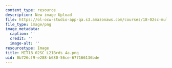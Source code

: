 ```yaml
---
content_type: resource
description: New image Upload
file: https://ol-ocw-studio-app-qa.s3.amazonaws.com/courses/18-02sc-multivariable-calculus-fall-2010/0b726cf9e288b68056ce677166136bde_MIT18_02SC_L21Brds_4a.png
file_type: image/png
image_metadata:
  caption: ''
  credit: ''
  image-alt: ''
resourcetype: Image
title: MIT18_02SC_L21Brds_4a.png
uid: 0b726cf9-e288-b680-56ce-677166136bde
---
```

